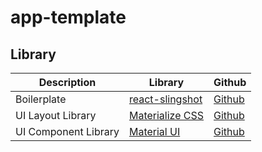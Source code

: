 # app-template 

## Library

| **Description** | **Library** | **Github**|
|----------|------|------|
| Boilerplate | [react-slingshot](https://github.com/coryhouse/react-slingshot) | [Github](https://github.com/coryhouse/react-slingshot)  |
| UI Layout Library | [Materialize CSS](http://materializecss.com/) | [Github](https://github.com/Dogfalo/materialize) |
| UI Component Library | [Material UI](http://www.material-ui.com/) | [Github](https://github.com/callemall/material-ui) |

